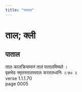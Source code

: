 ```yaml
---
title: "पाताल"
---
```


# ताल; क्ली
## पाताल
तालः कालक्रियामानं तालं पातालमिष्यते ।<br />वृक्षभेदः स्मृतस्तालस्तालः करतलध्वनिः ॥ ७० ॥<br />verse 1.1.1.70<br />page 0005

